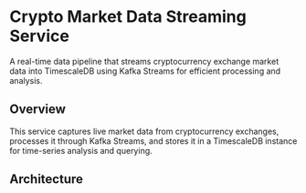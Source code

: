# Crypto Market Data Streaming Service

A real-time data pipeline that streams cryptocurrency exchange market data into TimescaleDB using Kafka Streams for efficient processing and analysis.

## Overview

This service captures live market data from cryptocurrency exchanges, processes it through Kafka Streams, and stores it in a TimescaleDB instance for time-series analysis and querying. 

## Architecture
